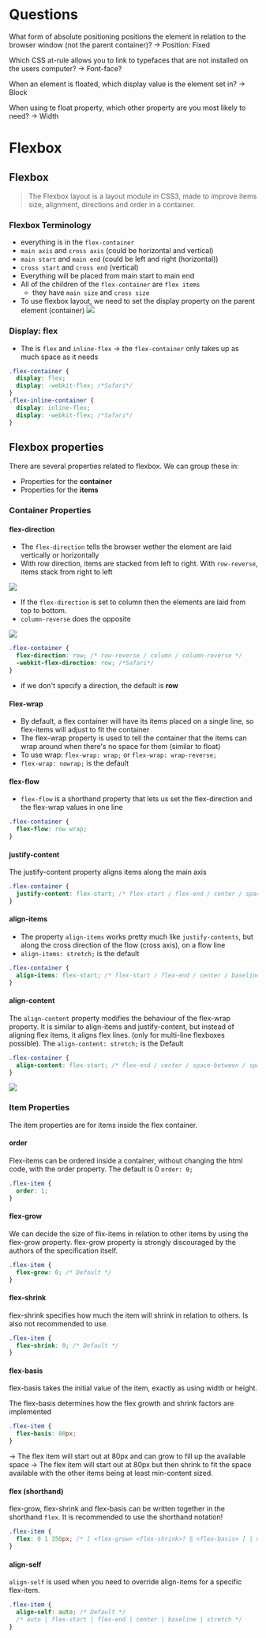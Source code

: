 # Questions

What form of absolute positioning positions the element in relation to the browser window (not the parent container)?
-> Position: Fixed

Which CSS at-rule allows you to link to typefaces that are not installed on the users computer?
-> Font-face?

When an element is floated, which display value is the element set in?
-> Block

When using te float property, which other property are you most likely to need?
-> Width

# Flexbox

## Flexbox

> The Flexbox layout is a layout module in CSS3, made to improve items size, alignment, directions and order in a container.

### Flexbox Terminology

- everything is in the `flex-container`
- `main axis` and `cross axis` (could be horizontal and vertical)
- `main start` and `main end` (could be left and right (horizontal))
- `cross start` and `cross end` (vertical)
- Everything will be placed from main start to main end
- All of the children of the `flex-container` are `flex items`
  - they have `main size` and `cross size`
- To use flexbox layout, we need to set the display property on the parent element (container)
  ![](./assets/css_flex-basic-terminology-2x.png)

### Display: flex

- The is `flex` and `inline-flex` -> the `flex-container` only takes up as much space as it needs

```css
.flex-container {
  display: flex;
  display: -webkit-flex; /*Safari*/
}
.flex-inline-container {
  display: inline-flex;
  display: -webkit-flex; /*Safari*/
}
```

## Flexbox properties

There are several properties related to flexbox. We can group these in:

- Properties for the **container**
- Properties for the **items**

### Container Properties

#### flex-direction

- The `flex-direction` tells the browser wether the element are laid vertically or horizontally
- With row direction, items are stacked from left to right. With `row-reverse`, items stack from right to left

![](./assets/css_flex_direction_row.png)

- If the `flex-direction` is set to column then the elements are laid from top to bottom.
- `column-reverse` does the opposite

![](./assets/css_flex_direction_column.png)

```css
.flex-container {
  flex-direction: row; /* row-reverse / column / column-reverse */
  -webkit-flex-direction: row; /*Safari*/
}
```

- if we don't specify a direction, the default is **row**

#### Flex-wrap

- By default, a flex container will have its items placed on a single line, so flex-items will adjust to fit the container
- The flex-wrap property is used to tell the container that the items can wrap around when there's no space for them (similar to float)
- To use wrap: `flex-wrap: wrap;` or `flex-wrap: wrap-reverse;`
- `flex-wrap: nowrap;` is the default

#### flex-flow

- `flex-flow` is a shorthand property that lets us set the flex-direction and the flex-wrap values in one line

```css
.flex-container {
  flex-flow: row wrap;
}
```

#### justify-content

The justify-content property aligns items along the main axis

```css
.flex-container {
  justify-content: flex-start; /* flex-start / flex-end / center / space-between / space-around / space-evenly */
}
```

#### align-items

- The property `align-items` works pretty much like `justify-contents`, but along the cross direction of the flow (cross axis), on a flow line
- `align-items: stretch;` is the default

```css
.flex-container {
  align-items: flex-start; /* flex-start / flex-end / center / baseline / stretch */
}
```

#### align-content

The `align-content` property modifies the behaviour of the flex-wrap property. It is similar to align-items and justify-content, but instead of aligning flex items, it aligns flex lines. (only for multi-line flexboxes possible). The `align-content: stretch;` is the Default

```css
.flex-container {
  align-content: flex-start; /* flex-end / center / space-between / space-around / space-evenly / stretch */
}
```

![](./assets/css_flex_align-content-lines.png)

### Item Properties

The item properties are for items inside the flex container.

#### order

Flex-items can be ordered inside a container, without changing the html code, with the order property. The default is 0 `order: 0;`

```css
.flex-item {
  order: 1;
}
```

#### flex-grow

We can decide the size of flix-items in relation to other items by using the flex-grow property.
flex-grow property is strongly discouraged by the authors of the specification itself.

```css
.flex-item {
  flex-grow: 0; /* Default */
}
```

#### flex-shrink

flex-shrink specifies how much the item will shrink in relation to others. Is also not recommended to use.

```css
.flex-item {
  flex-shrink: 0; /* Default */
}
```

#### flex-basis

flex-basis takes the initial value of the item, exactly as using width or height.

The flex-basis determines how the flex growth and shrink factors are implemented

```css
.flex-item {
  flex-basis: 80px;
}
```

-> The flex item will start out at 80px and can grow to fill up the available space
-> The flex item will start out at 80px but then shrink to fit the space available with the other items being at least min-content sized.

#### flex (shorthand)

flex-grow, flex-shrink and flex-basis can be written together in the shorthand `flex`. It is recommended to use the shorthand notation!

```css
.flex-item {
  flex: 0 1 350px; /* [ <flex-grow> <flex-shrink>? ‖ <flex-basis> ] | none */
}
```

#### align-self

`align-self` is used when you need to override align-items for a specific flex-item.

```css
.flex-item {
  align-self: auto; /* Default */
  /* auto | flex-start | flex-end | center | baseline | stretch */
}
```
